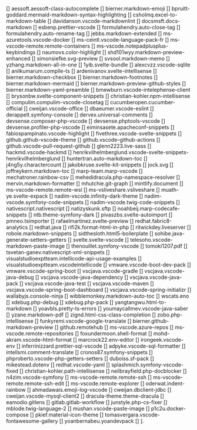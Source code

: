  [] aessoft.aessoft-class-autocomplete
 [] bierner.markdown-emoji
 [] bpruitt-goddard.mermaid-markdown-syntax-highlighting
 [] csholmq.excel-to-markdown-table
 [] davidanson.vscode-markdownlint
 [] docsmsft.docs-markdown
 [] esbenp.prettier-vscode
 [] formulahendry.auto-close-tag
 [] formulahendry.auto-rename-tag
 [] jebbs.markdown-extended
 [] ms-azuretools.vscode-docker
 [] ms-ceintl.vscode-language-pack-fr
 [] ms-vscode-remote.remote-containers
 [] ms-vscode.notepadplusplus-keybindings
 [] naumovs.color-highlight
 [] shd101wyy.markdown-preview-enhanced
 [] simonsiefke.svg-preview
 [] svsool.markdown-memo
 [] yzhang.markdown-all-in-one
 [] 1yib.svelte-bundle
 [] alexcvzz.vscode-sqlite
 [] anilkumarum.compile-ts
 [] ardenivanov.svelte-intellisense
 [] bierner.markdown-checkbox
 [] bierner.markdown-footnotes
 [] bierner.markdown-mermaid
 [] bierner.markdown-preview-github-styles
 [] bierner.markdown-yaml-preamble
 [] bmewburn.vscode-intelephense-client
 [] brysonbw.svelte-component-snippets
 [] christian-kohler.npm-intellisense
 [] compulim.compulim-vscode-closetag
 [] cucumberopen.cucumber-official
 [] cweijan.vscode-office
 [] dbaeumer.vscode-eslint
 [] derappelt.symfony-console
 [] dervex.universal-comments
 [] devsense.composer-php-vscode
 [] devsense.phptools-vscode
 [] devsense.profiler-php-vscode
 [] eiminsasete.apacheconf-snippets
 [] fabiospampinato.vscode-highlight
 [] fivethree.vscode-svelte-snippets
 [] github.github-vscode-theme
 [] github.vscode-github-actions
 [] github.vscode-pull-request-github
 [] glenn2223.live-sass
 [] hackmd.vscode-hackmd
 [] henrikvilhelmberglund.vscode-svelte-snippets-henrikvilhelmberglund
 [] huntertran.auto-markdown-toc
 [] j4ng5y.charactercount
 [] jakobkruse.svelte-kit-snippets
 [] jock.svg
 [] joffreykern.markdown-toc
 [] marp-team.marp-vscode
 [] mechatroner.rainbow-csv
 [] mehedidracula.php-namespace-resolver
 [] mervin.markdown-formatter
 [] mhutchie.git-graph
 [] mintlify.document
 [] ms-vscode-remote.remote-wsl
 [] ms-vsliveshare.vsliveshare
 [] muath-ye.svelte-expack
 [] nadim-vscode.infinity-dark-theme
 [] nadim-vscode.symfony-code-snippets
 [] nadim-vscode.twig-code-snippets
 [] nativescript.nativescript
 [] natizyskunk.sftp
 [] noahbeij.marp-codecafe-snippets
 [] ntb.theme-symfony-dark
 [] pivaszbs.svelte-autoimport
 [] pmneo.tsimporter
 [] rafaelmartinez.svelte-preview
 [] redhat.fabric8-analytics
 [] redhat.java
 [] rifi2k.format-html-in-php
 [] ritwickdey.liveserver
 [] robole.markdown-snippets
 [] sidthesloth.html5-boilerplate
 [] sohibe.java-generate-setters-getters
 [] svelte.svelte-vscode
 [] telesoho.vscode-markdown-paste-image
 [] thenouillet.symfony-vscode
 [] tomoki1207.pdf
 [] tsvetan-ganev.nativescript-xml-snippets
 [] visualstudioexptteam.intellicode-api-usage-examples
 [] visualstudioexptteam.vscodeintellicode
 [] vmware.vscode-boot-dev-pack
 [] vmware.vscode-spring-boot
 [] vscjava.vscode-gradle
 [] vscjava.vscode-java-debug
 [] vscjava.vscode-java-dependency
 [] vscjava.vscode-java-pack
 [] vscjava.vscode-java-test
 [] vscjava.vscode-maven
 [] vscjava.vscode-spring-boot-dashboard
 [] vscjava.vscode-spring-initializr
 [] wallabyjs.console-ninja
 [] wibblemonkey.markdown-auto-toc
 [] wscats.eno
 [] xdebug.php-debug
 [] xdebug.php-pack
 [] yangtangwu.html-to-markdown
 [] yoavbls.pretty-ts-errors
 [] youmaycallmev.vscode-java-saber
 [] yzane.markdown-pdf
 [] zignd.html-css-class-completion
 [] zobo.php-intellisense
 [] funkyremi.vscode-google-translate
 [] bierner.github-markdown-preview
 [] github.remotehub
 [] ms-vscode.azure-repos
 [] ms-vscode.remote-repositories
 [] foxundermoon.shell-format
 [] mohd-akram.vscode-html-format
 [] marcrock22.env-editor
 [] irongeek.vscode-env
 [] inferrinizzard.prettier-sql-vscode
 [] adpyke.vscode-sql-formatter
 [] intellsmi.comment-translate
 [] cronos87.symfony-snippets
 [] phproberto.vscode-php-getters-setters
 [] duboiss.sf-pack
 [] mikestead.dotenv
 [] redhat.vscode-yaml
 [] splashmich.symfony-vscode-fixed
 [] christian-kohler.path-intellisense
 [] neilbrayfield.php-docblocker
 [] n4zim.vscode-symfony
 [] ms-vscode-remote.remote-ssh
 [] ms-vscode-remote.remote-ssh-edit
 [] ms-vscode.remote-explorer
 [] oderwat.indent-rainbow
 [] ahmadawais.emoji-log-vscode
 [] cweijan.dbclient-jdbc
 [] cweijan.vscode-mysql-client2
 [] dracula-theme.theme-dracula
 [] eamodio.gitlens
 [] gitlab.gitlab-workflow
 [] junstyle.php-cs-fixer
 [] mblode.twig-language-2
 [] mushan.vscode-paste-image
 [] p1c2u.docker-compose
 [] pkief.material-icon-theme
 [] tomasvergara.vscode-fontawesome-gallery
 [] yoanbernabeu.yoandevpack [] ].


